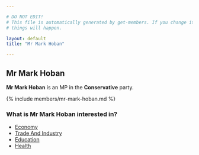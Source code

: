 ```yaml
---

# DO NOT EDIT!
# This file is automatically generated by get-members. If you change it, bad
# things will happen.

layout: default
title: "Mr Mark Hoban"

---
```


## Mr Mark Hoban

**Mr Mark Hoban** is an MP in the **Conservative** party.

{% include members/mr-mark-hoban.md %}

### What is Mr Mark Hoban interested in?


* [Economy](/interests/economy.html)
* [Trade And Industry](/interests/trade-and-industry.html)
* [Education](/interests/education.html)
* [Health](/interests/health.html)
